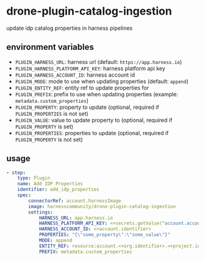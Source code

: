 # drone-plugin-catalog-ingestion

update idp catalog properties in harness pipelines

## environment variables

- `PLUGIN_HARNESS_URL`: harness url (default: `https://app.harness.io`)
- `PLUGIN_HARNESS_PLATFORM_API_KEY`: harness platform api key
- `PLUGIN_HARNESS_ACCOUNT_ID`: harness account id
- `PLUGIN_MODE`: mode to use when updating properties (default: `append`)
- `PLUGIN_ENTITY_REF`: entity ref to update properties for
- `PLUGIN_PREFIX`: prefix to use when updating properties (example: `metadata.custom_properties`)
- `PLUGIN_PROPERTY`: property to update (optional, required if `PLUGIN_PROPERTIES` is not set)
- `PLUGIN_VALUE`: value to update property to (optional, required if `PLUGIN_PROPERTY` is set)
- `PLUGIN_PROPERTIES`: properties to update (optional, required if `PLUGIN_PROPERTY` is not set)

## usage

```yaml
- step:
    type: Plugin
    name: Add IDP Properties
    identifier: add_idp_properties
    spec:
        connectorRef: account.harnessImage
        image: harnesscommunity/drone-plugin-catalog-ingestion
        settings:
            HARNESS_URL: app.harness.io
            HARNESS_PLATFORM_API_KEY: <+secrets.getValue("account.account_admin")>
            HARNESS_ACCOUNT_ID: <+account.identifier>
            PROPERTIES: "{\"some_property\":\"some_value\"}"
            MODE: append
            ENTITY_REF: resource:account.<+org.identifier>.<+project.identifier>/ansible_step_group_template
            PREFIX: metadata.custom_properties
```